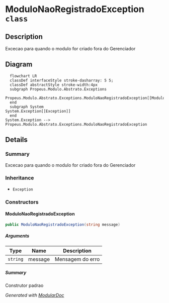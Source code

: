 # ModuloNaoRegistradoException `class`

## Description
Excecao para quando o modulo for criado fora do Gerenciador

## Diagram
```mermaid
  flowchart LR
  classDef interfaceStyle stroke-dasharray: 5 5;
  classDef abstractStyle stroke-width:4px
  subgraph Propeus.Modulo.Abstrato.Exceptions
  Propeus.Modulo.Abstrato.Exceptions.ModuloNaoRegistradoException[[ModuloNaoRegistradoException]]
  end
  subgraph System
System.Exception[[Exception]]
  end
System.Exception --> Propeus.Modulo.Abstrato.Exceptions.ModuloNaoRegistradoException
```

## Details
### Summary
Excecao para quando o modulo for criado fora do Gerenciador

### Inheritance
 - `Exception`

### Constructors
#### ModuloNaoRegistradoException
```csharp
public ModuloNaoRegistradoException(string message)
```
##### Arguments
| Type | Name | Description |
| --- | --- | --- |
| `string` | message | Mensagem do erro |

##### Summary
Construtor padrao

*Generated with* [*ModularDoc*](https://github.com/hailstorm75/ModularDoc)
